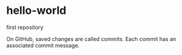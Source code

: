 # hello-world
first repository

On GitHub, saved changes are called commits. 
Each commit has an associated commit message.
